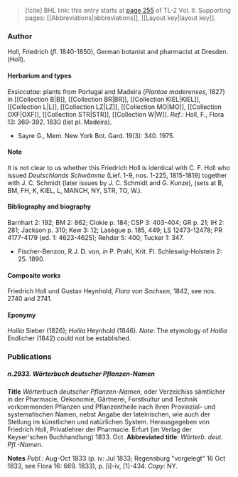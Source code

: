 > [!cite] BHL link: this entry starts at [page 255](https://www.biodiversitylibrary.org/item/103253#page/281/mode/1up) of TL-2 Vol. II.
> Supporting pages: [[Abbreviations|abbreviations]], [[Layout key|layout key]].

### Author

Holl, Friedrich (*fl*. 1840-1850), German botanist and pharmacist at Dresden. (*Holl*).

#### Herbarium and types

*Exsiccatae*: plants from Portugal and Madeira (*Plantae maderenses*, 1827) in [[Collection B|B]], [[Collection BR|BR]], [[Collection KIEL|KIEL]], [[Collection L|L]], [[Collection LZ|LZ]], [[Collection MO|MO]], [[Collection OXF|OXF]], [[Collection STR|STR]], [[Collection W|W]].
*Ref*.: Holl, F., Flora 13: 369-392. 1830 (list pl. Madeira).
- Sayre G., Mem. New York Bot. Gard. 19(3): 340. 1975.

#### Note

It is not clear to us whether this Friedrich Holl is identical with C. F. Holl who issued *Deutschlands Schwämme* (Lief. 1-9, nos. 1-225, 1815-1819) together with J. C. Schmidt (later issues by J. C. Schmidt and G. Kunze), (sets at B, BM, FH, K, KIEL, L, MANCH, NY, STR, TO, W.).

#### Bibliography and biography

Barnhart 2: 192; BM 2: 862; Clokie p. 184; CSP 3: 403-404; GR p. 21; IH 2: 281; Jackson p. 310; Kew 3: 12; Lasègue p. 185, 449; LS 12473-12478; PR 4177-4179 (ed. 1: 4623-4625); Rehder 5: 400; Tucker 1: 347.
- Fischer-Benzon, R.J. D. von, *in* P. Prahl, Krit. Fl. Schleswig-Holstein 2: 25. 1890.

#### Composite works

Friedrich Holl und Gustav Heynhold, *Flora von Sachsen*, 1842, see nos. 2740 and 2741.

#### Eponymy

*Hollia* Sieber (1826); *Hollia* Heynhold (1846). *Note*: The etymology of *Hollia* Endlicher (1842) could not be established.

### Publications

##### n.2933. Wörterbuch deutscher Pflanzen-Namen

**Title**
*Wörterbuch deutscher Pflanzen-Namen*, oder Verzeichiss sämtlicher in der Pharmacie, Oekonomie, Gärtnerei, Forstkultur und Technik vorkommenden Pflanzen und Pflanzentheile nach ihren Provinzial- und systematischen Namen, nebst Angabe der lateinischen, wie auch der Stellung im künstlichen und natürlichen System. Herausgegeben von Friedrich Holl, Privatlehrer der Pharmacie. Erfurt (im Verlag der Keyser'schen Buchhandlung) 1833. Oct.
**Abbreviated title**: *Wörterb. deut. Pfl.-Namen*.

**Notes**
*Publ*.: Aug-Oct 1833 (p. iv: Jul 1833; Regensburg "vorgelegt" 16 Oct 1833, see Flora 16: 669. 1833), p. \[i\]-iv, \[1\]-434. *Copy*: NY.

